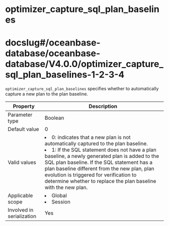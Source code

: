optimizer_capture_sql_plan_baselines
=========================================================
# docslug#/oceanbase-database/oceanbase-database/V4.0.0/optimizer_capture_sql_plan_baselines-1-2-3-4
`optimizer_capture_sql_plan_baselines` specifies whether to automatically capture a new plan to the plan baseline.


| **Property**              | **Description** |
|---------------------------|----------------------------------------------------------------------------------------------------------------------------------------------------------------------------------------------------------------------------------------------------------------------|
| Parameter type            | Boolean |
| Default value             | 0 |
| Valid values              | <li> 0: indicates that a new plan is not automatically captured to the plan baseline.    <li> 1: If the SQL statement does not have a plan baseline, a newly generated plan is added to the SQL plan baseline. If the SQL statement has a plan baseline different from the new plan, plan evolution is triggered for verification to determine whether to replace the plan baseline with the new plan.  |
| Applicable scope          | <li> Global   <li> Session |
| Involved in serialization | Yes |


